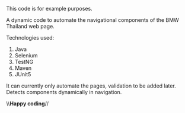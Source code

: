 This code is for example purposes.

A dynamic code to automate the navigational components of the BMW Thailand web page.

Technologies used:
1. Java
2. Selenium
3. TestNG
4. Maven
5. JUnit5

It can currently only automate the pages, validation to be added later.
Detects components dynamically in navigation.

\\\\****Happy coding****//

